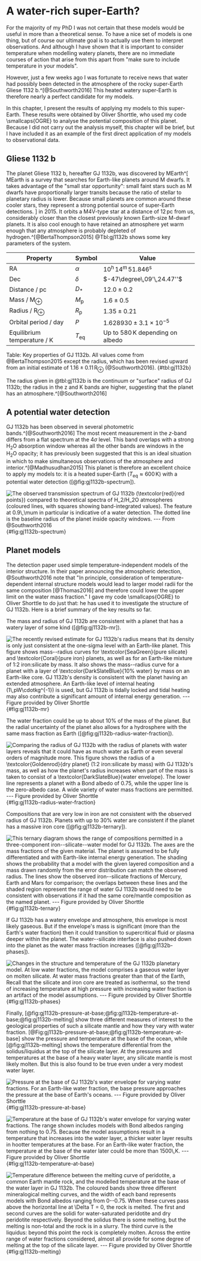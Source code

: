 # A water-rich super-Earth?

For the majority of my PhD I was not certain that these models would be useful in more than a theoretical sense.
To have a nice set of models is one thing, but of course our ultimate goal is to actually use them to interpret observations.
And although I have shown that it is important to consider temperature when modelling watery planets, there are no immediate courses of action that arise from this apart from "make sure to include temperature in your models".

However, just a few weeks ago I was fortunate to receive news that water had possibly been detected in the atmosphere of the rocky super-Earth Gliese 1132 b.^[@Southworth2016]
This heated watery super-Earth is therefore nearly a perfect candidate for my models.

In this chapter, I present the results of applying my models to this super-Earth.
These results were obtained by Oliver Shorttle, who used my code \smallcaps{OGRE} to analyse the potential composition of this planet.
Because I did not carry out the analysis myself, this chapter will be brief, but I have included it as an example of the first direct application of my models to observational data.

## Gliese 1132 b

The planet Gliese 1132 b, hereafter GJ 1132b, was discovered by MEarth^[
  MEarth is a survey that searches for Earth-like planets around M dwarfs.
  It takes advantage of the "small star opportunity": small faint stars such as M dwarfs have proportionally larger transits because the ratio of stellar to planetary radius is lower.
  Because small planets are common around these cooler stars, they represent a strong potential source of super-Earth detections.
] in 2015.
It orbits a M4V-type star at a distance of $12\,$pc from us, considerably closer than the closest previously known Earth-size M-dwarf planets.
It is also cool enough to have retained an atmosphere yet warm enough that any atmosphere is probably depleted of hydrogen.^[@BertaThompson2015]
@Tbl:gj1132b shows some key parameters of the system.

| Property | Symbol | Value |
|----------|--------|-------|
| RA | $\alpha$ | $10^\mathrm{h}\,14^\mathrm{m}\,51.846^\mathrm{s}$ |
| Dec | $\delta$ | $-47\degree\,09'\,24.47''$ |
| Distance / pc | $D_*$ | $12.0 \pm 0.2$ |
| Mass / M$_\oplus$ | $M_\mathrm{p}$ | $1.6 \pm 0.5$ |
| Radius / R$_\oplus$ | $R_\mathrm{p}$ | $1.35 \pm 0.21$ |
| Orbital period / day | $P$ | $1.628930 \pm 3.1 \times 10^{-5}$ |
| Equilibrium temperature / K | $T_\mathrm{eq}$ | Up to $580\,$K depending on albedo |
Table: Key properties of GJ 1132b. All values come from @BertaThompson2015 except the radius, which has been revised upward from an initial estimate of $1.16 \pm 0.11\,$R$_\oplus$ (@Southworth2016). {#tbl:gj1132b}

The radius given in @tbl:gj1132b is the continuum or "surface" radius of GJ 1132b; the radius in the z and K bands are higher, suggesting that the planet has an atmosphere.^[@Southworth2016]

## A potential water detection

GJ 1132b has been observed in several photometric bands.^[@Southworth2016]
The most recent measurement in the $z$-band differs from a flat spectrum at the $4\sigma$ level.
This band overlaps with a strong H$_2$O absorption window whereas all the other bands are windows in the H$_2$O opacity; it has previously been suggested that this is an ideal situation in which to make simultaneous observations of the atmosphere and interior.^[@Madhusudhan2015]
This planet is therefore an excellent choice to apply my models to: it is a heated super-Earth ($T_\mathrm{eq} \approx 600\,$K) with a potential water detection ([@fig:gj1132b-spectrum]).

![
  The observed transmission spectrum of GJ 1132b (\textcolor{red}{red points}) compared to theoretical spectra of H$_2$/H$_2$O atmospheres (coloured lines, with squares showing band-integrated values).
  The feature at $0.9\,\mu$m in particular is indicative of a water detection.
  The dotted line is the baseline radius of the planet inside opacity windows.
  --- *From @Southworth2016*
](gj1132b-spectrum_big_fig){#fig:gj1132b-spectrum}

## Planet models

The detection paper used simple temperature-independent models of the interior structure.
In their paper announcing the atmospheric detection, @Southworth2016 note that "In principle, consideration of temperature-dependent internal structure models would lead to larger model radii for the same composition [@Thomas2016] and therefore could lower the upper limit on the water mass fraction."
I gave my code \smallcaps{OGRE} to Oliver Shorttle to do just that: he has used it to investigate the structure of GJ 1132b.
Here is a brief summary of the key results so far.

The mass and radius of GJ 1132b are consistent with a planet that has a watery layer of some kind ([@fig:gj1132b-mr]).

![
  The recently revised estimate for GJ 1132b's radius means that its density is only just consistent at the one-sigma level with an Earth-like planet.
  This figure shows mass--radius curves for \textcolor{SeaGreen}{pure silicate} and \textcolor{Coral}{pure iron} planets, as well as for an Earth-like mixture of $1$:$2$ iron:silicate by mass.
  It also shows the mass--radius curve for a planet with a layer of \textcolor{DarkSlateBlue}{$10$\% water} by mass on an Earth-like core.
  GJ 1132b's density is consistent with the planet having an extended atmosphere.
  An Earth-like level of internal heating ($1\,$pW$\cdot$kg$^{-1}$) is used, but GJ 1132b is tidally locked and tidal heating may also contribute a significant amount of internal energy generation.
  --- *Figure provided by Oliver Shorttle*
](gj1132b-mr){#fig:gj1132b-mr}

The water fraction could be up to about 10% of the mass of the planet. But the radial uncertainty of the planet also allows for a hydrosphere with the same mass fraction as Earth ([@fig:gj1132b-radius-water-fraction]).

![
  Comparing the radius of GJ 1132b with the radius of planets with water layers reveals that it could have as much water as Earth or even several orders of magnitude more.
  This figure shows the radius of a \textcolor{Goldenrod}{dry planet} (1:2 iron:silicate by mass) with GJ 1132b's mass, as well as how the planet's radius increases when part of the mass is taken to consist of a \textcolor{DarkSlateBlue}{water envelope}.
  The lower line represents a planet with a Bond albedo of 0.75, while the upper line is the zero-albedo case.
  A wide variety of water mass fractions are permitted.
  --- *Figure provided by Oliver Shorttle*
](gj1132b-radius-water-fraction){#fig:gj1132b-radius-water-fraction}

Compositions that are very low in iron are not consistent with the observed radius of GJ 1132b.
Planets with up to 30% water are consistent if the planet has a massive iron core ([@fig:gj1132b-ternary]).

![
  This ternary diagram shows the range of compositions permitted in a three-component iron--silicate--water model for GJ 1132b.
  The axes are the mass fractions of the given material.
  The planet is assumed to be fully differentiated and with Earth-like internal energy generation.
  The shading shows the probability that a model with the given layered composition and a mass drawn randomly from the error distribution can match the observed radius.
  The lines show the observed iron--silicate fractions of Mercury, Earth and Mars for comparison; the overlaps between these lines and the shaded region represent the range of water GJ 1132b would need to be consistent with observations if it had the same core/mantle composition as the named planet.
  --- *Figure provided by Oliver Shorttle*
](gj1132b-ternary){#fig:gj1132b-ternary}

If GJ 1132b has a watery envelope and atmosphere, this envelope is most likely gaseous.
But if the envelope's mass is significant (more than the Earth's water fraction) then it could transition to supercritical fluid or plasma deeper within the planet.
The water--silicate interface is also pushed down into the planet as the water mass fraction increases ([@fig:gj1132b-phases]).

![
  Changes in the structure and temperature of the GJ 1132b planetary model.
  At low water fractions, the model comprises a gaseous water layer on molten silicate.
  At water mass fractions greater than that of the Earth,
  Recall that the silicate and iron core are treated as isothermal, so the trend of increasing temperature at high pressure with increasing water fraction is an artifact of the model assumptions.
  --- *Figure provided by Oliver Shorttle*
](gj1132b-phases){#fig:gj1132b-phases}

Finally, [@fig:gj1132b-pressure-at-base;@fig:gj1132b-temperature-at-base;@fig:gj1132b-melting] show three different measures of interest to the geological properties of such a silicate mantle and how they vary with water fraction.
[@Fig:gj1132b-pressure-at-base;@fig:gj1132b-temperature-at-base] show the pressure and temperature at the base of the ocean, while [@fig:gj1132b-melting] shows the temperature differential from the solidus/liquidus at the top of the silicate layer.
At the pressures and temperatures at the base of a heavy water layer, any silicate mantle is most likely molten.
But this is also found to be true even under a very modest water layer.

![
  Pressure at the base of GJ 1132b's water envelope for varying water fractions.
  For an Earth-like water fraction, the base pressure approaches the pressure at the base of Earth's oceans.
  --- *Figure provided by Oliver Shorttle*
](gj1132b-pressure-at-base){#fig:gj1132b-pressure-at-base}

![
  Temperature at the base of GJ 1132b's water envelope for varying water fractions.
  The range shown includes models with Bond albedos ranging from nothing to $0.75$.
  Because the model assumptions result in a temperature that increases into the water layer, a thicker water layer results in hootter temperatures at the base.
  For an Earth-like water fraction, the temperature at the base of the water later could be more than $1500\,$K.
  --- *Figure provided by Oliver Shorttle*
](gj1132b-temperature-at-base){#fig:gj1132b-temperature-at-base}

![
  Temperature difference between the melting curve of peridotite, a common Earth mantle rock, and the modelled temperature at the base of the water layer in GJ 1132b.
  The coloured bands show three different mineralogical melting curves, and the width of each band represents models with Bond albedos ranging from $0$--$0.75$.
  When these curves pass above the horizontal line at $\Delta T = 0$, the rock is melted.
  The first and second curves are the solidi for water-saturated peridotite and dry peridotite respectively.
  Beyond the solidus there is some melting, but the melting is non-total and the rock is in a slurry.
  The third curve is the liquidus: beyond this point the rock is completely molten.
  Across the entire range of water fractions considered, almost all provide for some degree of melting at the top of the silicate layer.
  --- *Figure provided by Oliver Shorttle*
](gj1132b-melting){#fig:gj1132b-melting}
